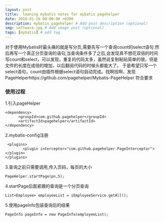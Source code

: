 ```yaml
---
layout: post
title:  leaning mybatis notes for mybatis pagehelper
date: 2018-01-16 00:00:00 +0300
description: mybatis pagehelper # Add post description (optional)
img: software.jpg # Add image post (optional)
tags: [mybatis] # add tag
---
```

对于使用Mybatis时最头痛的就是写分页,需要先写一个查询count的select语句.然后再写一个真正分页查询的语句,当查询条件多了之后,会发现真不想花双倍的时间写count和select，可以发现，重复的代码太多，虽然说复制粘贴简单的很，但是文件的长度在成倍的增加，以后翻阅代码的时候头都能大了。
于是希望只写一个select语句，count由插件根据select语句自动完成。找啊找啊，发现PageHelperhttps://github.com/pagehelper/Mybatis-PageHelper 符合要求

### 使用过程
1.引入pageHelper
```
<dependency>
      <groupId>com.github.pagehelper</groupId>
      <artifactId>pagehelper</artifactId>
</dependency>
```
2.mybatis-config注册
```
 <plugins>
        <plugin interceptor="com.github.pagehelper.PageInterceptor"></plugin>
</plugins>
```
3.查询之前只需要调用,传入页码，每页的大小
```
PageHelper.startPage(pn,5);
```
4.startPage后面紧跟的查询是一个分页查询
```
List<Employee> employeeList = iEmployeeService.getAll();
```
5.使用pageInfo包装查询后的结果
```
PageInfo pageInfo = new PageInfo(employeeList);
```










